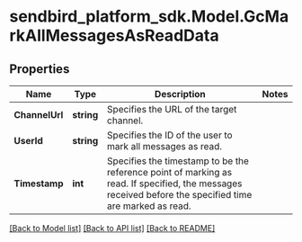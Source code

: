 
# sendbird_platform_sdk.Model.GcMarkAllMessagesAsReadData

## Properties

Name | Type | Description | Notes
------------ | ------------- | ------------- | -------------
**ChannelUrl** | **string** | Specifies the URL of the target channel. | 
**UserId** | **string** | Specifies the ID of the user to mark all messages as read. | 
**Timestamp** | **int** | Specifies the timestamp to be the reference point of marking as read. If specified, the messages received before the specified time are marked as read. | 

[[Back to Model list]](../README.md#documentation-for-models)
[[Back to API list]](../README.md#documentation-for-api-endpoints)
[[Back to README]](../README.md)

